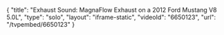 {
    "title": "Exhaust Sound: MagnaFlow Exhaust on a 2012 Ford Mustang V8 5.0L",
    "type": "solo",
    "layout": "iframe-static",
    "videoId": "6650123",
    "url": "\/tvpembed\/6650123"
}